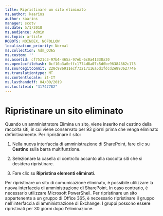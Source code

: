 ```yaml
---
title: Ripristinare un sito eliminato
ms.author: kaarins
author: kaarins
manager: scotv
ms.date: 5/1/2018
ms.audience: Admin
ms.topic: article
ROBOTS: NOINDEX, NOFOLLOW
localization_priority: Normal
ms.collection: Adm_O365
ms.custom: ''
ms.assetid: cf7521c3-97b4-465a-97eb-6c0a41338a30
ms.openlocfilehash: 0cf10a3a0effc1774d8a07c5d0be96384362c175
ms.sourcegitcommit: 228c986911ecf73217116a5d1fdcd2e89362774e
ms.translationtype: MT
ms.contentlocale: it-IT
ms.lasthandoff: 04/09/2019
ms.locfileid: "31747782"
---
```

# <a name="restore-a-deleted-site"></a>Ripristinare un sito eliminato

Quando un amministratore Elimina un sito, viene inserito nel cestino della raccolta siti, in cui viene conservato per 93 giorni prima che venga eliminato definitivamente. Per ripristinare il sito:
  
1. Nella nuova interfaccia di amministrazione di SharePoint, fare clic su **Cestino** sulla barra multifunzione. 
    
2. Selezionare la casella di controllo accanto alla raccolta siti che si desidera ripristinare.
    
3. Fare clic su **Ripristina elementi eliminati**.
    
Per ripristinare un sito di comunicazione eliminato, è possibile utilizzare la nuova interfaccia di amministrazione di SharePoint. In caso contrario, è necessario utilizzare Microsoft PowerShell. Per ripristinare un sito appartenente a un gruppo di Office 365, è necessario ripristinare il gruppo nell'interfaccia di amministrazione di Exchange. I gruppi possono essere ripristinati per 30 giorni dopo l'eliminazione.
  

